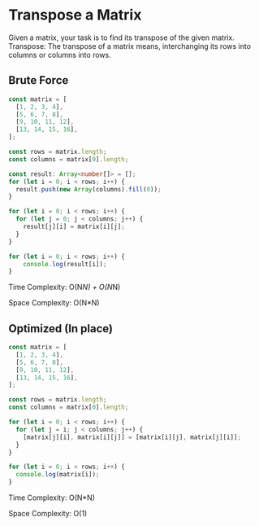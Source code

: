 # Transpose a Matrix
Given a matrix, your task is to find its transpose of the given matrix.
Transpose: The transpose of a matrix means, interchanging its rows into columns or columns into rows.

## Brute Force
```ts
const matrix = [
  [1, 2, 3, 4],
  [5, 6, 7, 8],
  [9, 10, 11, 12],
  [13, 14, 15, 16],
];

const rows = matrix.length;
const columns = matrix[0].length;

const result: Array<number[]> = [];
for (let i = 0; i < rows; i++) {
  result.push(new Array(columns).fill(0));
}

for (let i = 0; i < rows; i++) {
  for (let j = 0; j < columns; j++) {
    result[j][i] = matrix[i][j];
  }
}

for (let i = 0; i < rows; i++) {
    console.log(result[i]);
}
```
Time Complexity: O(N*N) + O(N*N)

Space Complexity: O(N*N)

## Optimized (In place)
```ts
const matrix = [
  [1, 2, 3, 4],
  [5, 6, 7, 8],
  [9, 10, 11, 12],
  [13, 14, 15, 16],
];

const rows = matrix.length;
const columns = matrix[0].length;

for (let i = 0; i < rows; i++) {
  for (let j = i; j < columns; j++) {
    [matrix[j][i], matrix[i][j]] = [matrix[i][j], matrix[j][i]];
  }
}

for (let i = 0; i < rows; i++) {
  console.log(matrix[i]);
}
```
Time Complexity: O(N*N)

Space Complexity: O(1)
